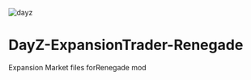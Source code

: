![dayz](https://user-images.githubusercontent.com/101267251/199025890-32a51d41-d8a8-4b80-98fd-5324ee5708c3.jpg)


# DayZ-ExpansionTrader-Renegade
Expansion Market files forRenegade mod
